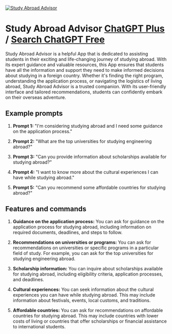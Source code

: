 
[![Study Abroad Advisor](https://files.oaiusercontent.com/file-dCpfRCXHstNUcaUDGv62Ts4I?se=2123-10-17T01%3A47%3A16Z&sp=r&sv=2021-08-06&sr=b&rscc=max-age%3D31536000%2C%20immutable&rscd=attachment%3B%20filename%3D2d97239b-ea16-48a2-a908-deee95a0409d.png&sig=Sy0zTyymwXJ60tsc9D0WULsPqlbu8FWY93NNOtWlHa4%3D)](https://chat.openai.com/g/g-qcR1VSaxr-study-abroad-advisor)

# Study Abroad Advisor [ChatGPT Plus](https://chat.openai.com/g/g-qcR1VSaxr-study-abroad-advisor) / [Search ChatGPT Free](https://gptcall.net/index.html#/?search=Study%20Abroad%20Advisor)

Study Abroad Advisor is a helpful App that is dedicated to assisting students in their exciting and life-changing journey of studying abroad. With its expert guidance and valuable resources, this App ensures that students have all the information and support they need to make informed decisions about studying in a foreign country. Whether it's finding the right program, understanding the application process, or navigating the logistics of living abroad, Study Abroad Advisor is a trusted companion. With its user-friendly interface and tailored recommendations, students can confidently embark on their overseas adventure.

## Example prompts

1. **Prompt 1:** "I'm considering studying abroad and I need some guidance on the application process."

2. **Prompt 2:** "What are the top universities for studying engineering abroad?"

3. **Prompt 3:** "Can you provide information about scholarships available for studying abroad?"

4. **Prompt 4:** "I want to know more about the cultural experiences I can have while studying abroad."

5. **Prompt 5:** "Can you recommend some affordable countries for studying abroad?"

## Features and commands

1. **Guidance on the application process:** You can ask for guidance on the application process for studying abroad, including information on required documents, deadlines, and steps to follow.

2. **Recommendations on universities or programs:** You can ask for recommendations on universities or specific programs in a particular field of study. For example, you can ask for the top universities for studying engineering abroad.

3. **Scholarship information:** You can inquire about scholarships available for studying abroad, including eligibility criteria, application processes, and deadlines.

4. **Cultural experiences:** You can seek information about the cultural experiences you can have while studying abroad. This may include information about festivals, events, local customs, and traditions.

5. **Affordable countries:** You can ask for recommendations on affordable countries for studying abroad. This may include countries with lower costs of living or countries that offer scholarships or financial assistance to international students.


